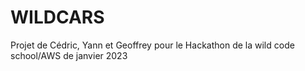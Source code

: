 # WILDCARS

Projet de Cédric, Yann et Geoffrey pour le Hackathon de la wild code school/AWS de janvier 2023
